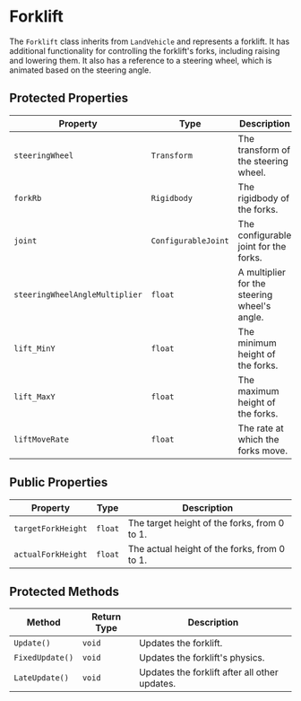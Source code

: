 # Forklift

The `Forklift` class inherits from `LandVehicle` and represents a forklift. It has additional functionality for controlling the forklift's forks, including raising and lowering them. It also has a reference to a steering wheel, which is animated based on the steering angle.

## Protected Properties

| Property                       | Type        | Description                                      |
| ------------------------------ | ----------- | ------------------------------------------------ |
| `steeringWheel`                | `Transform` | The transform of the steering wheel.               |
| `forkRb`                       | `Rigidbody` | The rigidbody of the forks.                      |
| `joint`                        | `ConfigurableJoint` | The configurable joint for the forks.            |
| `steeringWheelAngleMultiplier` | `float`     | A multiplier for the steering wheel's angle.     |
| `lift_MinY`                    | `float`     | The minimum height of the forks.                 |
| `lift_MaxY`                    | `float`     | The maximum height of the forks.                 |
| `liftMoveRate`                 | `float`     | The rate at which the forks move.                |

## Public Properties

| Property           | Type    | Description                                      |
| ------------------ | ------- | ------------------------------------------------ |
| `targetForkHeight` | `float` | The target height of the forks, from 0 to 1.     |
| `actualForkHeight` | `float` | The actual height of the forks, from 0 to 1.     |

## Protected Methods

| Method       | Return Type | Description             |
| ------------ | ----------- | ----------------------- |
| `Update()`     | `void`      | Updates the forklift.   |
| `FixedUpdate()`| `void`      | Updates the forklift's physics. |
| `LateUpdate()` | `void`      | Updates the forklift after all other updates. |
